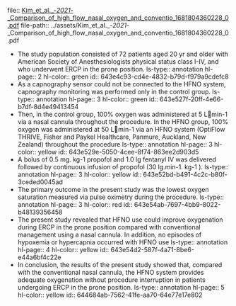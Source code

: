 file:: [Kim_et_al._-_2021_-_Comparison_of_high_flow_nasal_oxygen_and_conventio_1681804360228_0.pdf](../assets/Kim_et_al._-_2021_-_Comparison_of_high_flow_nasal_oxygen_and_conventio_1681804360228_0.pdf)
file-path:: ../assets/Kim_et_al._-_2021_-_Comparison_of_high_flow_nasal_oxygen_and_conventio_1681804360228_0.pdf

- The study population consisted of 72 patients aged 20 yr and older with American Society of Anesthesiologists physical status class I-IV, and who underwent ERCP in the prone position.
  ls-type:: annotation
  hl-page:: 2
  hl-color:: green
  id:: 643e4c93-cd4e-4832-b79d-f979a9cdefc8
- As a capnography sensor could not be connected to the HFNO system, capnography monitoring was performed only in the control group.
  ls-type:: annotation
  hl-page:: 3
  hl-color:: green
  id:: 643e527f-20ff-4e66-b7df-8d4e49413454
- Then, in the control group, 100% oxygen was administered at 5 Lmin-1 via a nasal cannula throughout the procedure. In the HFNO group, 100% oxygen was administered at 50 Lmin-1 via an HFNO system (OptiFlow THRIVE, Fisher and Paykel Healthcare, Panmure, Auckland, New Zealand) throughout the procedure
  ls-type:: annotation
  hl-page:: 3
  hl-color:: yellow
  id:: 643e529e-5050-4cee-8f74-863ee2d903d5
- A bolus of 0.5 mg. kg-1 propofol and 1.0 lg fentanyl IV was delivered followed by continuous infusion of propofol (30 lg.min-1. kg-1 ).
  ls-type:: annotation
  hl-page:: 3
  hl-color:: yellow
  id:: 643e52bd-b491-4c2c-b80f-3ceded0045ad
- The primary outcome in the present study was the lowest oxygen saturation measured via pulse oximetry during the procedure.
  ls-type:: annotation
  hl-page:: 3
  hl-color:: red
  id:: 643e54ab-7697-4bb9-8022-b48139356458
- The present study revealed that HFNO use could improve oxygenation during ERCP in the prone position compared with conventional management using a nasal cannula. In addition, no episodes of hypoxemia or hypercapnia occurred with HFNO use
  ls-type:: annotation
  hl-page:: 4
  hl-color:: yellow
  id:: 643e54d2-587f-4a71-8be6-e44a6bf4c22e
- In conclusion, the results of the present study showed that, compared with the conventional nasal cannula, the HFNO system provides adequate oxygenation without procedure interruption in patients undergoing ERCP in the prone position.
  ls-type:: annotation
  hl-page:: 5
  hl-color:: yellow
  id:: 644684ab-7562-41fe-aa70-64e77e17e802